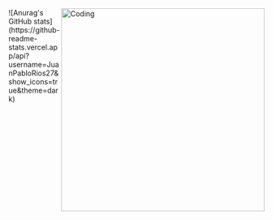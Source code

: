 <img align="right" alt="Coding" width="400" src="https://www.google.com/url?sa=i&url=https%3A%2F%2Fwww.icegif.com%2Fhacker-3%2F&psig=AOvVaw0YHjul-yclIaV8yfgeYsCL&ust=1731537233874000&source=images&cd=vfe&opi=89978449&ved=0CBMQjRxqFwoTCMj4qv_s14kDFQAAAAAdAAAAABAE">
![Anurag's GitHub stats](https://github-readme-stats.vercel.app/api?username=JuanPabloRios27&show_icons=true&theme=dark)

